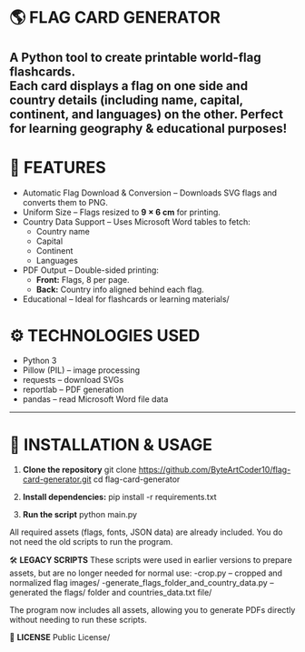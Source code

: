 # 🌎 **FLAG CARD GENERATOR**

A Python tool to create **printable world-flag flashcards**.  
Each card displays a **flag** on one side and **country details** (including name, capital, continent, and languages) on the other. Perfect for learning geography & educational purposes!
---

# 🧩 **FEATURES**

- Automatic Flag Download & Conversion – Downloads SVG flags and converts them to PNG.  
- Uniform Size – Flags resized to **9 × 6 cm** for printing.  
- Country Data Support – Uses Microsoft Word tables to fetch:  
  - Country name  
  - Capital  
  - Continent  
  - Languages  
- PDF Output – Double-sided printing:  
  - **Front:** Flags, 8 per page.
  - **Back:** Country info aligned behind each flag.
- Educational – Ideal for flashcards or learning materials/


# ⚙️ **TECHNOLOGIES USED**

- Python 3
- Pillow (PIL) – image processing
- requests – download SVGs
- reportlab – PDF generation
- pandas – read Microsoft Word file data

---

# 🚀 **INSTALLATION & USAGE**

1. **Clone the repository**
git clone https://github.com/ByteArtCoder10/flag-card-generator.git
cd flag-card-generator

3. **Install dependencies:**
pip install -r requirements.txt

4. **Run the script**
python main.py

All required assets (flags, fonts, JSON data) are already included. You do not need the old scripts to run the program.

🛠️ **LEGACY SCRIPTS**
These scripts were used in earlier versions to prepare assets, but are no longer needed for normal use:
  -crop.py – cropped and normalized flag images/
  -generate_flags_folder_and_country_data.py – generated the flags/ folder and countries_data.txt file/

The program now includes all assets, allowing you to generate PDFs directly without needing to run these scripts.

📄 **LICENSE**
Public License/
